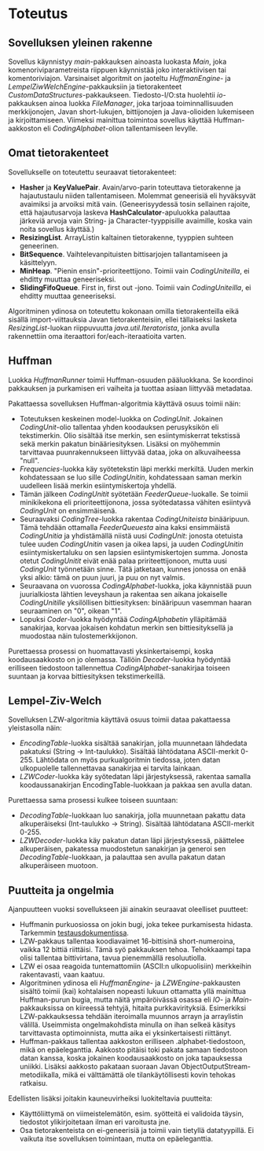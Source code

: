 # Toteutus

## Sovelluksen yleinen rakenne
Sovellus käynnistyy _main_-pakkauksen ainoasta luokasta _Main_, joka komenoriviparametreista riippuen käynnistää joko interaktiivisen tai komentoriviajon. Varsinaiset algoritmit on jaoteltu _HuffmanEngine_- ja _LempelZiwWelchEngine_-pakkauksiin ja tietorakenteet _CustomDataStructures_-pakkaukseen. Tiedosto-I/O:sta huolehtii _io_-pakkauksen ainoa luokka _FileManager_, joka tarjoaa toiminnallisuuden merkkijonojen, Javan short-lukujen, bittijonojen ja Java-olioiden lukemiseen ja kirjoittamiseen. Viimeksi mainittua toimintoa sovellus käyttää Huffman-aakkoston eli _CodingAlphabet_-olion tallentamiseen levylle.

## Omat tietorakenteet
Sovellukselle on toteutettu seuraavat tietorakenteet:
* **Hasher** ja **KeyValuePair**. Avain/arvo-parin toteuttava tietorakenne ja hajautustaulu niiden tallentamiseen. Molemmat geneerisiä eli hyväksyvät avaimiksi ja arvoiksi mitä vain. (Geneerisyydessä tosin sellainen rajoite, että hajautusarvoja laskeva **HashCalculator**-apuluokka palauttaa järkeviä arvoja vain String- ja Character-tyyppisille avaimille, koska vain noita sovellus käyttää.)
* **ResizingList**. ArrayListin kaltainen tietorakenne, tyyppien suhteen geneerinen.
* **BitSequence**. Vaihtelevanpituisten bittisarjojen tallantamiseen ja käsittelyyn.
* **MinHeap**. "Pienin ensin"-prioriteettijono. Toimii vain _CodingUniteilla_, ei ehditty muuttaa geneeriseksi.
* **SlidingFifoQueue**. First in, first out -jono. Toimii vain _CodingUniteilla_, ei ehditty muuttaa geneeriseksi.

Algoritminen ydinosa on toteutettu kokonaan omilla tietorakenteilla eikä sisällä import-viittauksia Javan tietorakenteisiin, ellei tällaiseksi lasketa _ResizingList_-luokan riippuvuutta _java.util.Iteratorista_, jonka avulla rakennettiin oma iteraattori for/each-iteraatioita varten.

## Huffman
Luokka _HuffmanRunner_ toimii Huffman-osuuden pääluokkana. Se koordinoi pakkauksen ja purkamisen eri vaiheita ja tuottaa asiaan liittyvää metadataa.

Pakattaessa sovelluksen Huffman-algoritmia käyttävä osuus toimii näin:
* Toteutuksen keskeinen model-luokka on _CodingUnit_. Jokainen _CodingUnit_-olio tallentaa yhden koodauksen perusyksikön eli tekstimerkin. Olio sisältää itse merkin, sen esiintymiskerrat tekstissä sekä merkin pakatun binääriesityksen. Lisäksi on myöhemmin tarvittavaa puunrakennukseen liittyvää dataa, joka on alkuvaiheessa "null".
* _Frequencies_-luokka käy syötetekstin läpi merkki merkiltä. Uuden merkin kohdatessaan se luo sille _CodingUnitin_, kohdatessaan saman merkin uudelleen lisää merkin esiintymiskertoja yhdellä.
* Tämän jälkeen _CodingUnitit_ syötetään _FeederQueue_-luokalle. Se toimii minikikekona eli prioriteettijonona, jossa syötedatassa vähiten esiintyvä _CodingUnit_ on ensimmäisenä.
* Seuraavaksi _CodingTree_-luokka rakentaa _CodingUniteista_ binääripuun. Tämä tehdään ottamalla _FeederQueuesta_ aina kaksi ensimmäistä _CodingUnitia_ ja yhdistämällä niistä uusi _CodingUnit_: jonosta otetuista tulee uuden _CodingUnitin_ vasen ja oikea lapsi, ja uuden _CodingUnitin_ esiintymiskertaluku on sen lapsien esiintymiskertojen summa. Jonosta otetut _CodingUnitit_ eivät enää palaa pririteettijonoon, mutta uusi _CodingUnit_ työnnetään sinne. Tätä jatketaan, kunnes jonossa on enää yksi alkio: tämä on puun juuri, ja puu on nyt valmis.
* Seuraavana on vuorossa _CodingAlphabet_-luokka, joka käynnistää puun juurialkiosta lähtien leveyshaun ja rakentaa sen aikana jokaiselle _CodingUnitille_ yksilöllisen bittiesityksen: binääripuun vasemman haaran seuraaminen on "0", oikean "1".
* Lopuksi _Coder_-luokka hyödyntää _CodingAlphabetin_ ylläpitämää sanakirjaa, korvaa jokaisen kohdatun merkin sen bittiesityksellä ja muodostaa näin tulostemerkkijonon.

Purettaessa prosessi on huomattavasti yksinkertaisempi, koska koodausaakkosto on jo olemassa. Tällöin _Decoder_-luokka hyödyntää erilliseen tiedostoon tallennettua _CodingAlphabet_-sanakirjaa toiseen suuntaan ja korvaa bittiesityksen tekstimerkeillä. 

## Lempel-Ziv-Welch
Sovelluksen LZW-algoritmia käyttävä osuus toimii dataa pakattaessa yleistasolla näin:
* _EncodingTable_-luokka sisältää sanakirjan, jolla muunnetaan lähdedata pakatuksi (String -> Int-taulukko). Sisältää lähtödatana ASCII-merkit 0-255. Lähtödata on myös purkualgoritmin tiedossa, joten datan ulkopuolelle tallennettavaa sanakirjaa ei tarvita lainkaan.
* _LZWCoder_-luokka käy syötedatan läpi järjestyksessä, rakentaa samalla koodaussanakirjan EncodingTable-luokkaan ja pakkaa sen avulla datan.

Purettaessa sama prosessi kulkee toiseen suuntaan:
* _DecodingTable_-luokkaan luo sanakirja, jolla muunnetaan pakattu data alkuperäiseksi (Int-taulukko -> String). Sisältää lähtödatana ASCII-merkit 0-255.
* _LZWDecoder_-luokka käy pakatun datan läpi järjestyksessä, päättelee alkuperäisen, pakatessa muodostetun sanakirjan ja generoi sen _DecodingTable_-luokkaan, ja palauttaa sen avulla pakatun datan alkuperäiseen muotoon.

## Puutteita ja ongelmia
Ajanpuutteen vuoksi sovellukseen jäi ainakin seuraavat oleelliset puutteet:
* Huffmanin purkuosiossa on jokin bugi, joka tekee purkamisesta hidasta. Tarkemmin [testausdokumentissa](testaus.md).
* LZW-pakkaus tallentaa koodiavaimet 16-bittisinä short-numeroina, vaikka 12 bittiä riittäisi. Tämä syö pakkauksen tehoa. Tehokkaampi tapa olisi tallentaa bittivirtana, tavua pienemmällä resoluutiolla.
* LZW ei osaa reagoida tuntemattomiin (ASCII:n ulkopuolisiin) merkkeihin rakentavasti, vaan kaatuu.
* Algoritminen ydinosa eli _HuffmanEngine_- ja _LZWEngine_-pakkausten sisältö toimii (kai) kohtalaisen nopeasti lukuun ottamatta yllä mainittua Huffman-purun bugia, mutta näitä ympäröivässä osassa eli _IO_- ja _Main_-pakkauksissa on kiireessä tehtyjä, hitaita purkkavirityksiä. Esimerkiksi LZW-pakkauksessa tehdään iteroimalla muunnos arrayn ja arraylistin välillä. Useimmista ongelmakohdista minulla on ihan selkeä käsitys tarvittavasta optimoinnista, mutta aika ei yksinkertaisesti riittänyt.
* Huffman-pakkaus tallentaa aakkoston erilliseen .alphabet-tiedostoon, mikä on epäeleganttia. Aakkosto pitäisi toki pakata samaan tiedostoon datan kanssa, koska jokainen koodausaakkosto on joka tapauksessa uniikki. Lisäksi aakkosto pakataan suoraan Javan ObjectOutputStream-metodiikalla, mikä ei välttämättä ole tilankäytöllisesti kovin tehokas ratkaisu.

Edellisten lisäksi joitakin kauneuvirheiksi luokiteltavia puutteita:
* Käyttöliittymä on viimeistelemätön, esim. syötteitä ei validoida täysin, tiedostot ylikirjoitetaan ilman eri varoitusta jne.
* Osa tietorakenteista on ei-geneerisiä ja toimii vain tietyllä datatyypillä. Ei vaikuta itse sovelluksen toimintaan, mutta on epäeleganttia.
